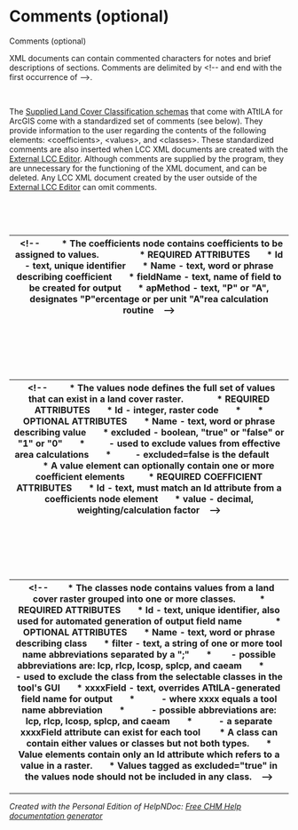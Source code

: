 # Comments (optional)

Comments (optional)

XML documents can contain commented characters for notes and brief descriptions of sections. Comments are delimited by \<\!-- and end with the first occurrence of --\>.

&nbsp;

The [Supplied Land Cover Classification schemas](<SuppliedLandCoverClassificationS.md>) that come with ATtILA for ArcGIS come with a standardized set of comments (see below). They provide information to the user regarding the contents of the following elements: \<coefficients\>, \<values\>, and \<classes\>. These standardized comments are also inserted when LCC XML documents are created with the [External LCC Editor](<ExternalLCCEditor.md>). Although comments are supplied by the program, they are unnecessary for the functioning of the XML document, and can be deleted. Any LCC XML document created by the user outside of the [External LCC Editor](<ExternalLCCEditor.md>) can omit comments.

&nbsp;

&nbsp;

| &nbsp; \<\!-- &nbsp; &nbsp; &nbsp; &nbsp; \* The coefficients node contains coefficients to be assigned to values. &nbsp; &nbsp; &nbsp; &nbsp; &nbsp; &nbsp; &nbsp; &nbsp; \* REQUIRED ATTRIBUTES &nbsp; &nbsp; &nbsp; \* Id - text, unique identifier &nbsp; &nbsp; &nbsp; \* Name - text, word or phrase describing coefficient &nbsp; &nbsp; &nbsp; \* fieldName - text, name of field to be created for output &nbsp; &nbsp; &nbsp; \* apMethod - text, "P" or "A", designates "P"ercentage or per unit "A"rea calculation routine&nbsp; &nbsp; --\> |
| --- |


&nbsp;

&nbsp;

&nbsp;

| &nbsp; \<\!-- &nbsp; &nbsp; &nbsp; &nbsp; \* The values node defines the full set of values that can exist in a land cover raster.&nbsp; &nbsp; &nbsp; &nbsp; &nbsp; &nbsp; &nbsp; \* REQUIRED ATTRIBUTES &nbsp; &nbsp; &nbsp; \* Id - integer, raster code &nbsp; &nbsp; &nbsp; \* &nbsp; &nbsp; &nbsp; \* OPTIONAL ATTRIBUTES &nbsp; &nbsp; &nbsp; \* Name - text, word or phrase describing value &nbsp; &nbsp; &nbsp; \* excluded - boolean, "true" or "false" or "1" or "0" &nbsp; &nbsp; &nbsp; \*&nbsp; &nbsp; &nbsp; &nbsp; &nbsp; - used to exclude values from effective area calculations &nbsp; &nbsp; &nbsp; \*&nbsp; &nbsp; &nbsp; &nbsp; &nbsp; - excluded=false is the default &nbsp; &nbsp; &nbsp; &nbsp; &nbsp; &nbsp; &nbsp; \* A value element can optionally contain one or more coefficient elements&nbsp; &nbsp; &nbsp; &nbsp; &nbsp; \* REQUIRED COEFFICIENT ATTRIBUTES &nbsp; &nbsp; &nbsp; \* Id - text, must match an Id attribute from a coefficients node element &nbsp; &nbsp; &nbsp; \* value - decimal, weighting/calculation factor&nbsp; &nbsp; --\> |
| --- |


&nbsp;

&nbsp;

&nbsp;

| &nbsp; \<\!--&nbsp; &nbsp; &nbsp; &nbsp; \* The classes node contains values from a land cover raster grouped into one or more classes.&nbsp; &nbsp; &nbsp; &nbsp; &nbsp; \* REQUIRED ATTRIBUTES &nbsp; &nbsp; &nbsp; \* Id - text, unique identifier, also used for automated generation of output field name&nbsp; &nbsp; &nbsp; &nbsp; &nbsp; &nbsp; &nbsp; \* OPTIONAL ATTRIBUTES &nbsp; &nbsp; &nbsp; \* Name - text, word or phrase describing class &nbsp; &nbsp; &nbsp; \* filter - text, a string of one or more tool name abbreviations separated by a ";" &nbsp; &nbsp; &nbsp; \*&nbsp; &nbsp; &nbsp; &nbsp; - possible abbreviations are: lcp, rlcp, lcosp, splcp, and caeam &nbsp; &nbsp; &nbsp; \*&nbsp; &nbsp; &nbsp; &nbsp; - used to exclude the class from the selectable classes in the tool's GUI &nbsp; &nbsp; &nbsp; \* xxxxField - text, overrides ATtILA-generated field name for output &nbsp; &nbsp; &nbsp; \* &nbsp; &nbsp; &nbsp; &nbsp; &nbsp; - where xxxx equals a tool name abbreviation &nbsp; &nbsp; &nbsp; \* &nbsp; &nbsp; &nbsp; &nbsp; &nbsp; - possible abbreviations are: lcp, rlcp, lcosp, splcp, and caeam &nbsp; &nbsp; &nbsp; \* &nbsp; &nbsp; &nbsp; &nbsp; &nbsp; - a separate xxxxField attribute can exist for each tool&nbsp; &nbsp; &nbsp; &nbsp; \* A class can contain either values or classes but not both types. &nbsp; &nbsp; &nbsp; \* Value elements contain only an Id attribute which refers to a value in a raster. &nbsp; &nbsp; &nbsp; \* Values tagged as excluded="true" in the values node should not be included in any class.&nbsp; &nbsp; --\> |
| --- |



***
_Created with the Personal Edition of HelpNDoc: [Free CHM Help documentation generator](<https://www.helpndoc.com>)_

